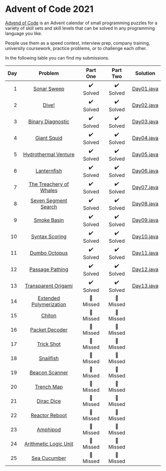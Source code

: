 # Advent of Code 2021
[Advend of Code](https://adventofcode.com/2021) is an Advent calendar of small programming puzzles for a variety of skill sets and skill levels that can be solved in any programming language you like. 

People use them as a speed contest, interview prep, company training, university coursework, practice problems, or to challenge each other.

In the following table you can find my submissions.

| Day | Problem  |  Part One |  Part Two |  Solution  |
| --: |   :-:    |    :-:    |    :-:    |    :-:     |
|  1  | [Sonar Sweep](https://adventofcode.com/2021/day/1)              | :heavy_check_mark: Solved | :heavy_check_mark: Solved  |  [Day01.java](src/main/java/it/frascu/adventofcode/Day01.java)  |
|  2  | [Dive!](https://adventofcode.com/2021/day/2)                    | :heavy_check_mark: Solved | :heavy_check_mark: Solved  |  [Day02.java](src/main/java/it/frascu/adventofcode/Day02.java)  |
|  3  | [Binary Diagnostic](https://adventofcode.com/2021/day/3)        | :heavy_check_mark: Solved | :heavy_check_mark: Solved  |  [Day03.java](src/main/java/it/frascu/adventofcode/Day03.java)  |
|  4  | [Giant Squid](https://adventofcode.com/2021/day/4)              | :heavy_check_mark: Solved | :heavy_check_mark: Solved  |  [Day04.java](src/main/java/it/frascu/adventofcode/Day04.java)  |
|  5  | [Hydrothermal Venture](https://adventofcode.com/2021/day/5)     | :heavy_check_mark: Solved | :heavy_check_mark: Solved  |  [Day05.java](src/main/java/it/frascu/adventofcode/Day05.java)  |
|  6  | [Lanternfish](https://adventofcode.com/2021/day/6)              | :heavy_check_mark: Solved | :heavy_check_mark: Solved  |  [Day06.java](src/main/java/it/frascu/adventofcode/Day06.java)  |
|  7  | [The Treachery of Whales](https://adventofcode.com/2021/day/7)  | :heavy_check_mark: Solved | :heavy_check_mark: Solved  |  [Day07.java](src/main/java/it/frascu/adventofcode/Day07.java)  |
|  8  | [Seven Segment Search](https://adventofcode.com/2021/day/8)     | :heavy_check_mark: Solved | :heavy_check_mark: Solved  |  [Day08.java](src/main/java/it/frascu/adventofcode/Day08.java)  |
|  9  | [Smoke Basin](https://adventofcode.com/2021/day/9)              | :heavy_check_mark: Solved | :heavy_check_mark: Solved  |  [Day09.java](src/main/java/it/frascu/adventofcode/Day09.java)  |
| 10  | [Syntax Scoring](https://adventofcode.com/2021/day/11)          | :heavy_check_mark: Solved | :heavy_check_mark: Solved  |  [Day10.java](src/main/java/it/frascu/adventofcode/Day10.java)  |
| 11  | [Dumbo Octopus](https://adventofcode.com/2021/day/11)           | :heavy_check_mark: Solved | :heavy_check_mark: Solved  |  [Day11.java](src/main/java/it/frascu/adventofcode/Day11.java)  |
| 12  | [Passage Pathing](https://adventofcode.com/2021/day/12)         | :heavy_check_mark: Solved | :heavy_check_mark: Solved  |  [Day12.java](src/main/java/it/frascu/adventofcode/Day12.java)  |
| 13  | [Transparent Origami](https://adventofcode.com/2021/day/13)     | :heavy_check_mark: Solved | :heavy_check_mark: Solved  |  [Day13.java](src/main/java/it/frascu/adventofcode/Day13.java)  |
| 14  | [Extended Polymerization](https://adventofcode.com/2021/day/14) | :runner: Missed           | :runner: Missed            |    |
| 15  | [Chiton](https://adventofcode.com/2021/day/15)                  | :runner: Missed           | :runner: Missed            |    |
| 16  | [Packet Decoder](https://adventofcode.com/2021/day/16)          | :runner: Missed           | :runner: Missed            |    |
| 17  | [Trick Shot](https://adventofcode.com/2021/day/17)              | :runner: Missed           | :runner: Missed            |    |
| 18  | [Snailfish](https://adventofcode.com/2021/day/18)               | :runner: Missed           | :runner: Missed            |    |
| 19  | [Beacon Scanner](https://adventofcode.com/2021/day/19)          | :runner: Missed           | :runner: Missed            |    |
| 20  | [Trench Map](https://adventofcode.com/2021/day/20)              | :runner: Missed           | :runner: Missed            |    |
| 21  | [Dirac Dice](https://adventofcode.com/2021/day/21)              | :runner: Missed           | :runner: Missed            |    |
| 22  | [Reactor Reboot](https://adventofcode.com/2021/day/22)          | :runner: Missed           | :runner: Missed            |    |
| 23  | [Amphipod](https://adventofcode.com/2021/day/23)                | :runner: Missed           | :runner: Missed            |    |
| 24  | [Arithmetic Logic Unit](https://adventofcode.com/2021/day/24)   | :runner: Missed           | :runner: Missed            |    |
| 25  | [Sea Cucumber](https://adventofcode.com/2021/day/25)            | :runner: Missed           | :runner: Missed            |    |
